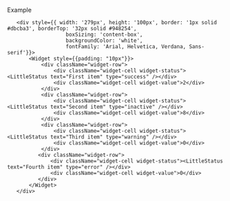 Example

       <div style={{ width: '279px', height: '100px', border: '1px solid #dbcba3', borderTop: '32px solid #948254',
                       boxSizing: 'content-box',
                       backgroundColor: 'white',
                       fontFamily: 'Arial, Helvetica, Verdana, Sans-serif'}}>
           <Widget style={{padding: "10px"}}>
               <div className="widget-row">
                   <div className="widget-cell widget-status"><LittleStatus text="First item" type="success" /></div>
                   <div className="widget-cell widget-value">2</div>
               </div>
               <div className="widget-row">
                   <div className="widget-cell widget-status"><LittleStatus text="Second item" type="inactive" /></div>
                   <div className="widget-cell widget-value">8</div>
               </div>
               <div className="widget-row">
                   <div className="widget-cell widget-status"><LittleStatus text="Third item" type="warning" /></div>
                   <div className="widget-cell widget-value">0</div>
               </div>
              <div className="widget-row">
                  <div className="widget-cell widget-status"><LittleStatus text="Fourth item" type="error" /></div>
                  <div className="widget-cell widget-value">0</div>
              </div>
           </Widget>
       </div>

    
    